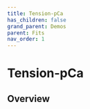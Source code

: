 ```yaml
---
title: Tension-pCa
has_children: false
grand_parent: Demos
parent: Fits
nav_order: 1
---
```


# Tension-pCa

## Overview

